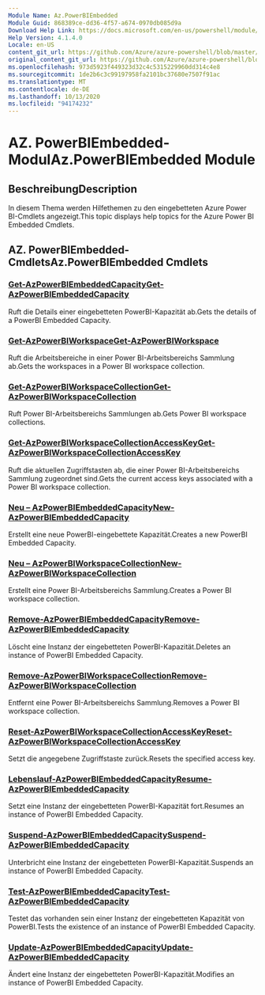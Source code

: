 ```yaml
---
Module Name: Az.PowerBIEmbedded
Module Guid: 868389ce-dd36-4f57-a674-0970db085d9a
Download Help Link: https://docs.microsoft.com/en-us/powershell/module/az.powerbiembedded
Help Version: 4.1.4.0
Locale: en-US
content_git_url: https://github.com/Azure/azure-powershell/blob/master/src/PowerBIEmbedded/PowerBIEmbedded/help/Az.PowerBIEmbedded.md
original_content_git_url: https://github.com/Azure/azure-powershell/blob/master/src/PowerBIEmbedded/PowerBIEmbedded/help/Az.PowerBIEmbedded.md
ms.openlocfilehash: 973d5923f449323d32c4c5315229960dd314c4e8
ms.sourcegitcommit: 1de2b6c3c99197958fa2101bc37680e7507f91ac
ms.translationtype: MT
ms.contentlocale: de-DE
ms.lasthandoff: 10/13/2020
ms.locfileid: "94174232"
---
```

# <span data-ttu-id="bb5d4-101">AZ. PowerBIEmbedded-Modul</span><span class="sxs-lookup"><span data-stu-id="bb5d4-101">Az.PowerBIEmbedded Module</span></span>
## <span data-ttu-id="bb5d4-102">Beschreibung</span><span class="sxs-lookup"><span data-stu-id="bb5d4-102">Description</span></span>
<span data-ttu-id="bb5d4-103">In diesem Thema werden Hilfethemen zu den eingebetteten Azure Power BI-Cmdlets angezeigt.</span><span class="sxs-lookup"><span data-stu-id="bb5d4-103">This topic displays help topics for the Azure Power BI Embedded Cmdlets.</span></span>

## <span data-ttu-id="bb5d4-104">AZ. PowerBIEmbedded-Cmdlets</span><span class="sxs-lookup"><span data-stu-id="bb5d4-104">Az.PowerBIEmbedded Cmdlets</span></span>
### [<span data-ttu-id="bb5d4-105">Get-AzPowerBIEmbeddedCapacity</span><span class="sxs-lookup"><span data-stu-id="bb5d4-105">Get-AzPowerBIEmbeddedCapacity</span></span>](Get-AzPowerBIEmbeddedCapacity.md)
<span data-ttu-id="bb5d4-106">Ruft die Details einer eingebetteten PowerBI-Kapazität ab.</span><span class="sxs-lookup"><span data-stu-id="bb5d4-106">Gets the details of a PowerBI Embedded Capacity.</span></span>

### [<span data-ttu-id="bb5d4-107">Get-AzPowerBIWorkspace</span><span class="sxs-lookup"><span data-stu-id="bb5d4-107">Get-AzPowerBIWorkspace</span></span>](Get-AzPowerBIWorkspace.md)
<span data-ttu-id="bb5d4-108">Ruft die Arbeitsbereiche in einer Power BI-Arbeitsbereichs Sammlung ab.</span><span class="sxs-lookup"><span data-stu-id="bb5d4-108">Gets the workspaces in a Power BI workspace collection.</span></span>

### [<span data-ttu-id="bb5d4-109">Get-AzPowerBIWorkspaceCollection</span><span class="sxs-lookup"><span data-stu-id="bb5d4-109">Get-AzPowerBIWorkspaceCollection</span></span>](Get-AzPowerBIWorkspaceCollection.md)
<span data-ttu-id="bb5d4-110">Ruft Power BI-Arbeitsbereichs Sammlungen ab.</span><span class="sxs-lookup"><span data-stu-id="bb5d4-110">Gets Power BI workspace collections.</span></span>

### [<span data-ttu-id="bb5d4-111">Get-AzPowerBIWorkspaceCollectionAccessKey</span><span class="sxs-lookup"><span data-stu-id="bb5d4-111">Get-AzPowerBIWorkspaceCollectionAccessKey</span></span>](Get-AzPowerBIWorkspaceCollectionAccessKey.md)
<span data-ttu-id="bb5d4-112">Ruft die aktuellen Zugriffstasten ab, die einer Power BI-Arbeitsbereichs Sammlung zugeordnet sind.</span><span class="sxs-lookup"><span data-stu-id="bb5d4-112">Gets the current access keys associated with a Power BI workspace collection.</span></span>

### [<span data-ttu-id="bb5d4-113">Neu – AzPowerBIEmbeddedCapacity</span><span class="sxs-lookup"><span data-stu-id="bb5d4-113">New-AzPowerBIEmbeddedCapacity</span></span>](New-AzPowerBIEmbeddedCapacity.md)
<span data-ttu-id="bb5d4-114">Erstellt eine neue PowerBI-eingebettete Kapazität.</span><span class="sxs-lookup"><span data-stu-id="bb5d4-114">Creates a new PowerBI Embedded Capacity.</span></span>

### [<span data-ttu-id="bb5d4-115">Neu – AzPowerBIWorkspaceCollection</span><span class="sxs-lookup"><span data-stu-id="bb5d4-115">New-AzPowerBIWorkspaceCollection</span></span>](New-AzPowerBIWorkspaceCollection.md)
<span data-ttu-id="bb5d4-116">Erstellt eine Power BI-Arbeitsbereichs Sammlung.</span><span class="sxs-lookup"><span data-stu-id="bb5d4-116">Creates a Power BI workspace collection.</span></span>

### [<span data-ttu-id="bb5d4-117">Remove-AzPowerBIEmbeddedCapacity</span><span class="sxs-lookup"><span data-stu-id="bb5d4-117">Remove-AzPowerBIEmbeddedCapacity</span></span>](Remove-AzPowerBIEmbeddedCapacity.md)
<span data-ttu-id="bb5d4-118">Löscht eine Instanz der eingebetteten PowerBI-Kapazität.</span><span class="sxs-lookup"><span data-stu-id="bb5d4-118">Deletes an instance of PowerBI Embedded Capacity.</span></span>

### [<span data-ttu-id="bb5d4-119">Remove-AzPowerBIWorkspaceCollection</span><span class="sxs-lookup"><span data-stu-id="bb5d4-119">Remove-AzPowerBIWorkspaceCollection</span></span>](Remove-AzPowerBIWorkspaceCollection.md)
<span data-ttu-id="bb5d4-120">Entfernt eine Power BI-Arbeitsbereichs Sammlung.</span><span class="sxs-lookup"><span data-stu-id="bb5d4-120">Removes a Power BI workspace collection.</span></span>

### [<span data-ttu-id="bb5d4-121">Reset-AzPowerBIWorkspaceCollectionAccessKey</span><span class="sxs-lookup"><span data-stu-id="bb5d4-121">Reset-AzPowerBIWorkspaceCollectionAccessKey</span></span>](Reset-AzPowerBIWorkspaceCollectionAccessKey.md)
<span data-ttu-id="bb5d4-122">Setzt die angegebene Zugriffstaste zurück.</span><span class="sxs-lookup"><span data-stu-id="bb5d4-122">Resets the specified access key.</span></span>

### [<span data-ttu-id="bb5d4-123">Lebenslauf-AzPowerBIEmbeddedCapacity</span><span class="sxs-lookup"><span data-stu-id="bb5d4-123">Resume-AzPowerBIEmbeddedCapacity</span></span>](Resume-AzPowerBIEmbeddedCapacity.md)
<span data-ttu-id="bb5d4-124">Setzt eine Instanz der eingebetteten PowerBI-Kapazität fort.</span><span class="sxs-lookup"><span data-stu-id="bb5d4-124">Resumes an instance of PowerBI Embedded Capacity.</span></span>

### [<span data-ttu-id="bb5d4-125">Suspend-AzPowerBIEmbeddedCapacity</span><span class="sxs-lookup"><span data-stu-id="bb5d4-125">Suspend-AzPowerBIEmbeddedCapacity</span></span>](Suspend-AzPowerBIEmbeddedCapacity.md)
<span data-ttu-id="bb5d4-126">Unterbricht eine Instanz der eingebetteten PowerBI-Kapazität.</span><span class="sxs-lookup"><span data-stu-id="bb5d4-126">Suspends an instance of PowerBI Embedded Capacity.</span></span>

### [<span data-ttu-id="bb5d4-127">Test-AzPowerBIEmbeddedCapacity</span><span class="sxs-lookup"><span data-stu-id="bb5d4-127">Test-AzPowerBIEmbeddedCapacity</span></span>](Test-AzPowerBIEmbeddedCapacity.md)
<span data-ttu-id="bb5d4-128">Testet das vorhanden sein einer Instanz der eingebetteten Kapazität von PowerBI.</span><span class="sxs-lookup"><span data-stu-id="bb5d4-128">Tests the existence of an instance of PowerBI Embedded Capacity.</span></span>

### [<span data-ttu-id="bb5d4-129">Update-AzPowerBIEmbeddedCapacity</span><span class="sxs-lookup"><span data-stu-id="bb5d4-129">Update-AzPowerBIEmbeddedCapacity</span></span>](Update-AzPowerBIEmbeddedCapacity.md)
<span data-ttu-id="bb5d4-130">Ändert eine Instanz der eingebetteten PowerBI-Kapazität.</span><span class="sxs-lookup"><span data-stu-id="bb5d4-130">Modifies  an instance of PowerBI Embedded Capacity.</span></span>

